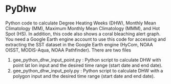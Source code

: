# PyDhw
Python code to calculate Degree Heating Weeks (DHW), Monthly Mean Climatology (MM), Maximum Monthly Mean Climatology (MMM), and Hot Spot (HS). In addition, this code also shows a coral bleaching alert graph.
You need a Google Earth engine account to use this code for accessing and extracting the SST dataset in the Google Earth engine (HyCom, NOAA OISST, MODIS-Aqua, NOAA Pathfinder).
There are two files
1. gee_python_dhw_input_point.py : Python script to calculate DHW with point lat lon input and the desired time range (start date and end date).
2. gee_python_dhw_input_poly.py : Python script to calculate DHW with a polygon input and the desired time range (start date and end date).

